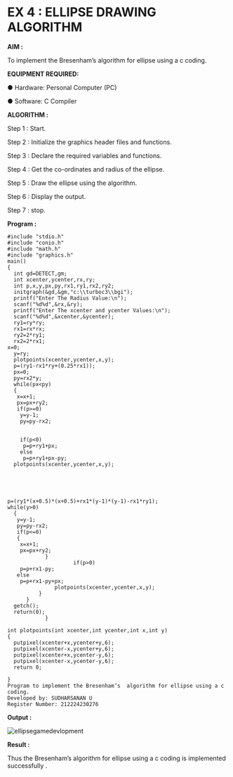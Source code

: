 # EX 4 : ELLIPSE DRAWING ALGORITHM

**AIM :**


To  implement the Bresenham’s  algorithm for ellipse using a c coding.


**EQUIPMENT REQUIRED:**


●	Hardware: Personal Computer (PC)


●	Software: C Compiler

**ALGORITHM :**

Step 1 : Start.
  
Step 2 : Initialize the graphics header files and functions.
   
Step 3 : Declare the required variables and functions.
 
Step 4 : Get the co-ordinates and radius of the ellipse.

Step 5 : Draw the ellipse using the algorithm.

Step  6 : Display the output.
 
Step 7 : stop.


**Program :**

```
#include "stdio.h" 
#include "conio.h" 
#include "math.h" 
#include "graphics.h" 
main() 
{ 
  int gd=DETECT,gm; 
  int xcenter,ycenter,rx,ry; 
  int p,x,y,px,py,rx1,ry1,rx2,ry2; 
  initgraph(&gd,&gm,"c:\\turboc3\\bgi");
  printf("Enter The Radius Value:\n"); 
  scanf("%d%d",&rx,&ry); 
  printf("Enter The xcenter and ycenter Values:\n"); 
  scanf("%d%d",&xcenter,&ycenter); 
  ry1=ry*ry; 
  rx1=rx*rx; 
  ry2=2*ry1; 
  rx2=2*rx1; 
x=0; 
  y=ry; 
  plotpoints(xcenter,ycenter,x,y); 
  p=(ry1-rx1*ry+(0.25*rx1)); 
  px=0; 
  py=rx2*y; 
  while(px<py) 
  { 
   x=x+1; 
   px=px+ry2; 
   if(p>=0) 
    y=y-1; 
    py=py-rx2; 
 
 
    if(p<0) 
     p=p+ry1+px; 
    else 
     p=p+ry1+px-py; 
  plotpoints(xcenter,ycenter,x,y); 
 
 
 
 
 
p=(ry1*(x+0.5)*(x+0.5)+rx1*(y-1)*(y-1)-rx1*ry1);
while(y>0)
  { 
   y=y-1; 
   py=py-rx2; 
   if(p<=0) 
   { 
    x=x+1; 
    px=px+ry2; 
            } 
                     if(p>0) 
    p=p+rx1-py; 
   else 
    p=p+rx1-py+px; 
               plotpoints(xcenter,ycenter,x,y); 
          } 
      } 
  getch(); 
  return(0); 
            } 
 
int plotpoints(int xcenter,int ycenter,int x,int y) 
{ 
  putpixel(xcenter+x,ycenter+y,6); 
  putpixel(xcenter-x,ycenter+y,6); 
  putpixel(xcenter+x,ycenter-y,6); 
  putpixel(xcenter-x,ycenter-y,6);
  return 0;
 
}
Program to implement the Bresenham’s  algorithm for ellipse using a c coding.
Developed by: SUDHARSANAN U 
Register Number: 212224230276
```


**Output :**

![ellipsegamedevlopment](https://github.com/user-attachments/assets/51b06629-23d3-4109-91e3-f236dba53d95)


**Result :**

Thus the Bresenham’s  algorithm for ellipse using a c coding is implemented successfully .

